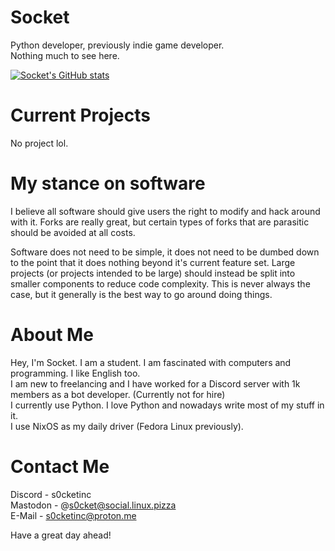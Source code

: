 # Socket
Python developer, previously indie game developer. \
Nothing much to see here. 

[![Socket's GitHub stats](https://github-readme-stats.vercel.app/api?username=SocketOfficial&show_icons=true&theme=radical&bg_color=00000000)](https://github-readme-stats.vercel.app)

# Current Projects
No project lol.

# My stance on software
I believe all software should give users the right to modify and hack around with it. Forks are really great, but certain types of forks that are parasitic should be avoided at all costs.

Software does not need to be simple, it does not need to be dumbed down to the point that it does nothing beyond it's current feature set.
Large projects (or projects intended to be large) should instead be split into smaller components to reduce code complexity.
This is never always the case, but it generally is the best way to go around doing things.

# About Me
Hey, I'm Socket. I am a student. I am fascinated with computers and programming. I like English too. \
I am new to freelancing and I have worked for a Discord server with 1k members as a bot developer. (Currently not for hire) \
I currently use Python. I love Python and nowadays write most of my stuff in it. \
I use NixOS as my daily driver (Fedora Linux previously).

# Contact Me
Discord - s0cketinc \
Mastodon - @s0cket@social.linux.pizza \
E-Mail - s0cketinc@proton.me

Have a great day ahead!
